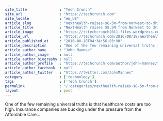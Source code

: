 ```yaml
---
site_title               : "Tech Crunch"
site_url                 : "https://techcrunch.com"
site_locale              : "en_US"
article_slug             : "nexthealth-raises-s8-5m-from-norwest-to-drive-down-medical-costs"
article_title            : "NextHealth raises $8.5M from Norwest to drive down medical costs"
article_image            : "https://tctechcrunch2011.files.wordpress.com/2016/08/ce9b4000-d350-4ddc-9698-b223d0ac3920.png?w=764&h=400&crop=1"
article_url              : "https://techcrunch.com/2016/08/18/nexthealth-raises-8-5m-from-norwest-to-drive-down-medical-costs/"
article_published_at     : "2016-08-18T04:34:56-03:00"
article_description      : "One of the few remaining universal truths is that healthcare costs are too high. Insurance companies are bucking under the pressure from the Affordable Care..."
article_author_name      : "John Mannes"
article_author_image     : null
article_author_biography : null
article_author_profile   : "https://techcrunch.com/author/john-mannes/"
article_author_facebook  : null
article_author_twitter   : "https://twitter.com/JohnMannes"
category                 : ['technology']
tags                     : ['Tech Crunch']
permalink                : "/:categories/nexthealth-raises-s8-5m-from-norwest-to-drive-down-medical-costs/"
layout                   : post
---
```


One of the few remaining universal truths is that healthcare costs are too high. Insurance companies are bucking under the pressure from the Affordable Care...
